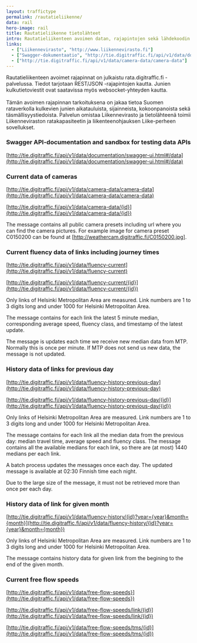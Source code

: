 ```yaml
---
layout: traffictype
permalink: /rautatieliikenne/
data: rail
hero-image: rail
title: Rautatieliikenne tietolähteet
intro: Rautatieliikenteen avoimen datan, rajapintojen sekä lähdekoodin tietolähteet.
links:
  - ["Liikennevirasto", "http://www.liikennevirasto.fi"]
  - ["Swagger-dokumentaatio", "http://tie.digitraffic.fi/api/v1/data/documentation/swagger-ui.html#/data"]
  - ["http://tie.digitraffic.fi/api/v1/data/camera-data/camera-data"]
---
```


Rautatieliikenteen avoimet rajapinnat on julkaistu rata.digitraffic.fi -palvelussa. Tiedot tarjotaan REST/JSON -rajapintojen kautta. Junien kulkutietoviestit ovat saatavissa myös websocket-yhteyden kautta.  
   ‍       
Tämän avoimen rajapinnan tarkoituksena on jakaa tietoa Suomen rataverkolla kulkevien junien aikatauluista, sijainneista, kokoonpanoista sekä täsmällisyystiedoista. Palvelun omistaa Liikennevirasto ja tietolähteenä toimii Liikenneviraston ratakapasiteetin ja liikenteenohjauksen Liike-perheen sovellukset.

### Swagger API-documentation and sandbox for testing data APIs

[http://tie.digitraffic.fi/api/v1/data/documentation/swagger-ui.html#/data](http://tie.digitraffic.fi/api/v1/data/documentation/swagger-ui.html#/data)

### Current data of cameras

[http://tie.digitraffic.fi/api/v1/data/camera-data/camera-data](http://tie.digitraffic.fi/api/v1/data/camera-data/camera-data)

[http://tie.digitraffic.fi/api/v1/data/camera-data/{id}](http://tie.digitraffic.fi/api/v1/data/camera-data/{id})

The message contains all public camera presets including url where you can find the camera pictures. For example image for camera preset C0150200 can be found at [http://weathercam.digitraffic.fi/C0150200.jpg].

### Current fluency data of links including journey times

[http://tie.digitraffic.fi/api/v1/data/fluency-current](http://tie.digitraffic.fi/api/v1/data/fluency-current)

[http://tie.digitraffic.fi/api/v1/data/fluency-current/{id}](http://tie.digitraffic.fi/api/v1/data/fluency-current/{id})

Only links of Helsinki Metropolitan Area are measured. Link numbers are 1 to 3 digits long and under 1000 for Helsinki Metropolitan Area.

The message contains for each link the latest 5 minute median, corresponding average speed, fluency class, and timestamp of the latest update.

The message is updates each time we receive new median data from MTP. Normally this is once per minute. If MTP does not send us new data, the message is not updated.

### History data of links for previous day

[http://tie.digitraffic.fi/api/v1/data/fluency-history-previous-day](http://tie.digitraffic.fi/api/v1/data/fluency-history-previous-day)

[http://tie.digitraffic.fi/api/v1/data/fluency-history-previous-day/{id}](http://tie.digitraffic.fi/api/v1/data/fluency-history-previous-day/{id})

Only links of Helsinki Metropolitan Area are measured. Link numbers are 1 to 3 digits long and under 1000 for Helsinki Metropolitan Area.

The message contains for each link all the median data from the previous day: median travel time, average speed and fluency class. The message contains all the available medians for each link, so there are (at most) 1440 medians per each link.

A batch process updates the messages once each day. The updated message is available at 02:30 Finnish time each night.

Due to the large size of the message, it must not be retrieved more than once per each day.

### History data of link for given month

[http://tie.digitraffic.fi/api/v1/data/fluency-history/{id}?year={year}&month={month}](http://tie.digitraffic.fi/api/v1/data/fluency-history/{id}?year={year}&month={month})

Only links of Helsinki Metropolitan Area are measured. Link numbers are 1 to 3 digits long and under 1000 for Helsinki Metropolitan Area.

The message contains history data for given link from the begining to the end of the given month.

### Current free flow speeds

[http://tie.digitraffic.fi/api/v1/data/free-flow-speeds}](http://tie.digitraffic.fi/api/v1/data/free-flow-speeds})

[http://tie.digitraffic.fi/api/v1/data/free-flow-speeds/link/{id}](http://tie.digitraffic.fi/api/v1/data/free-flow-speeds/link/{id})

[http://tie.digitraffic.fi/api/v1/data/free-flow-speeds/tms/{id}](http://tie.digitraffic.fi/api/v1/data/free-flow-speeds/tms/{id})